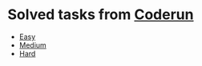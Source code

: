 # Solved tasks from [Coderun](https://coderun.yandex.ru)

- [Easy](https://github.com/Kavretsky/CodeRun/tree/develop/CodeRun/easy)
- [Medium](https://github.com/Kavretsky/CodeRun/tree/develop/CodeRun/medium)
- [Hard](https://github.com/Kavretsky/CodeRun/tree/develop/CodeRun/hard)

